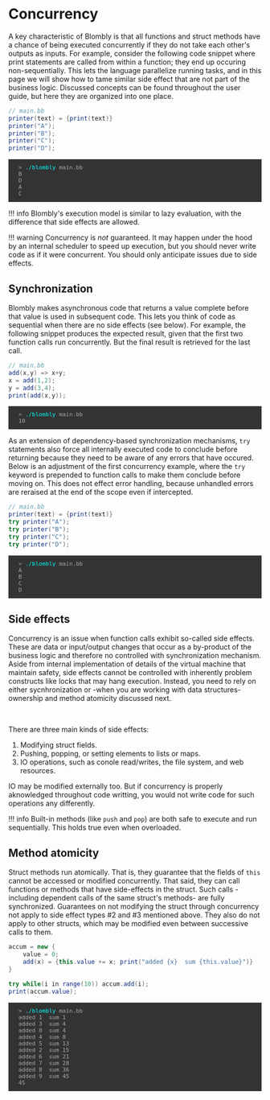 # Concurrency

A key characteristic of Blombly is that all functions and struct methods have a chance 
of being executed concurrently if they do not take each other's outputs as inputs. 
For example, consider the following code snippet
where print statements are called from within a function; they end up occuring
non-sequentially. This lets the language parallelize running tasks, 
and in this page we will show how to tame similar side effect that are not part of
the business logic. Discussed concepts can be found throughout the user guide, but here
they are organized into one place.


```java
// main.bb
printer(text) = {print(text)}
printer("A");
printer("B");
printer("C");
printer("D");
```

<pre style="font-size: 80%;background-color: #333; color: #AAA; padding: 10px 20px;">
> <span style="color: cyan;">./blombly</span> main.bb
B 
D 
A 
C 
</pre>


!!! info
    Blombly's execution model is similar to lazy evaluation, with the difference that side
    effects are allowed.

!!! warning
    Concurrency is *not* guaranteed. It may happen under the hood by an internal scheduler
    to speed up execution, but you should never write code as if it were concurrent.
    You should only anticipate issues due to side effects.

## Synchronization

Blombly makes asynchronous code that returns a value
complete before that value is used in subsequent code. This lets you think of code as sequential
when there are no side effects (see below). For example, the following snippet
produces the expected result, given that the first two function calls run concurrently.
But the final result is retrieved for the last call.

```java
// main.bb
add(x,y) => x+y;
x = add(1,2);
y = add(3,4);
print(add(x,y));
```

<pre style="font-size: 80%;background-color: #333; color: #AAA; padding: 10px 20px;">
> <span style="color: cyan;">./blombly</span> main.bb
10
</pre>

As an extension of dependency-based synchronization mechanisms, `try` statements also
force all internally executed code to conclude before returning because they need to
be aware of any errors that have occured. Below is an adjustment of the first concurrency
example, where the `try` keyword is prepended to function calls to make them conclude
before moving on. 
This does not effect error handling, because unhandled errors are reraised at the end
of the scope even if intercepted.

```java
// main.bb
printer(text) = {print(text)}
try printer("A");
try printer("B");
try printer("C");
try printer("D");
```

<pre style="font-size: 80%;background-color: #333; color: #AAA; padding: 10px 20px;">
> <span style="color: cyan;">./blombly</span> main.bb
A
B
C
D
</pre>



## Side effects

Concurrency is an issue when function calls exhibit so-called side effects.
These are data or input/output changes that occur as a by-product of the business logic
and therefore no controlled with synchronization mechanism. Aside from internal 
implementation of details of the virtual machine that maintain safety, side effects
cannot be controlled with inherently problem constructs like locks that may hang
execution. Instead, you need to rely on either sycnhronization or -when you are working
with data structures- ownership and method atomicity discussed next.

<br>

There are three main kinds of side effects:

1. Modifying struct fields.
2. Pushing, popping, or setting elements to lists or maps.
3. IO operations, such as conole read/writes, the file system, and web resources. 

IO may be modified externally too. But if concurrency is properly aknowledged throughout
code writting, you would not write code for such operations any differently.

!!! info
    Built-in methods (like `push` and `pop`) are both safe to execute and run
    sequentially. This holds true even when overloaded.


## Method atomicity

Struct methods run atomically. That is, they guarantee that the fields of `this` cannot be accessed or 
modified concurrently. That said, they can call functions or methods that have side-effects
in the struct. Such calls -including dependent calls of the same struct's methods- are fully synchronized. 
Guarantees on not modifying the
struct through concurrency not apply to side effect types #2 and #3 mentioned above.
They also do not apply to other structs, which may be modified even between successive calls to them.

```java
accum = new {
    value = 0;
    add(x) = {this.value += x; print("added {x}  sum {this.value}")}
}

try while(i in range(10)) accum.add(i);
print(accum.value);
```

<pre style="font-size: 80%;background-color: #333; color: #AAA; padding: 10px 20px;">
> <span style="color: cyan;">./blombly</span> main.bb
added 1  sum 1 
added 3  sum 4 
added 0  sum 4 
added 4  sum 8 
added 5  sum 13 
added 2  sum 15 
added 6  sum 21 
added 7  sum 28 
added 8  sum 36 
added 9  sum 45 
45 
</pre>
